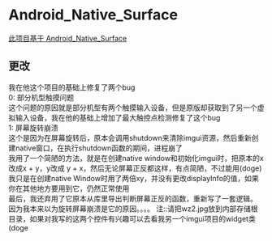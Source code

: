 # Android_Native_Surface
[此项目基于 Android_Native_Surface](https://github.com/fgsqme/Android_Native_Surface)

## 更改
我在他这个项目的基础上修复了两个bug
<br>
0: 部分机型触摸问题
<br>
这个问题的原因就是部分机型有两个触摸输入设备，但是原版却获取到了另一个虚拟输入设备，我在他的基础上增加了最大触控点检测修复了这个bug
<br>
1: 屏幕旋转崩溃
<br>
这个是因为在屏幕旋转后，原本会调用shutdown来清除imgui资源，然后重新创建native窗口，在执行shutdown函数的期间，进程崩了
<br>
我用了一个简陋的方法，就是在创建native window和初始化imgui时，把原本的x改成x + y，y改成 y + x，然后无论屏幕正反都这样，有点简陋，不过能用(doge)
我只是在创建native Window时用了两倍xy，并没有更改displayInfo的值，如果你在其他地方要用到它，仍然正常使用
<br>
最后，我还弃用了它原本从库里导出判断屏幕正反的函数，重新写了一套逻辑。
因为我本来以为旋转屏幕崩溃是它的原因。。。。
注::请把wz2.jpg放到内部存储根目录，如果对我写的这两个控件有兴趣可以去看我另一个imgui项目的widget类(doge

